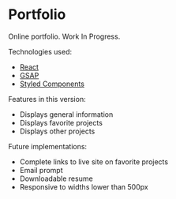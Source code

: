 # Portfolio

Online portfolio. Work In Progress.

Technologies used:

- [React](https://reactjs.org/)
- [GSAP](https://greensock.com/gsap/)
- [Styled Components](https://styled-components.com/)

Features in this version:

- Displays general information
- Displays favorite projects
- Displays other projects

Future implementations:

- Complete links to live site on favorite projects
- Email prompt
- Downloadable resume
- Responsive to widths lower than 500px
